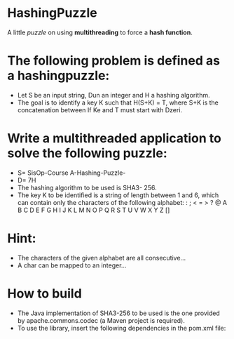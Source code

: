 # HashingPuzzle
A little *puzzle* on using **multithreading** to force a **hash function**.

# The following problem is defined as a hashingpuzzle:
* Let S be an input string, Dun an integer and H a hashing algorithm.
* The goal is to identify a key K such that H(S+K) = T, where S+K is the concatenation between If Ke and T must start with Dzeri.

# Write a multithreaded application to solve the following puzzle:
* S= SisOp-Course A-Hashing-Puzzle-
* D= 7H
* The hashing algorithm to be used is SHA3- 256.
* The key K to be identified is a string of length between 1 and 6, which can contain only the characters of the following alphabet:
: ; < = > ? @ A B C D E F G H I J K L M N O P Q R S T U V W X Y Z [\]

# Hint:
* The characters of the given alphabet are all consecutive...
* A char can be mapped to an integer...

# How to build
* The Java implementation of SHA3-256 to be used is the one provided by apache.commons.codec (a Maven project is required).
* To use the library, insert the following dependencies in the pom.xml file: